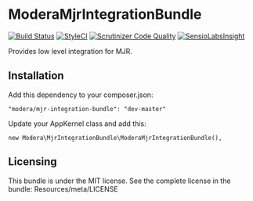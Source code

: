 # ModeraMjrIntegrationBundle

[![Build Status](https://travis-ci.org/modera/foundation.svg?branch=master)](https://travis-ci.org/modera/foundation)
[![StyleCI](https://styleci.io/repos/29132560/shield)](https://styleci.io/repos/29132560)
[![Scrutinizer Code Quality](https://scrutinizer-ci.com/g/modera/ModeraMjrIntegrationBundle/badges/quality-score.png?b=master)](https://scrutinizer-ci.com/g/modera/ModeraMjrIntegrationBundle/?branch=master)
[![SensioLabsInsight](https://insight.sensiolabs.com/projects/607adf13-33be-4868-a614-6ca51f44ac0c/mini.png)](https://insight.sensiolabs.com/projects/607adf13-33be-4868-a614-6ca51f44ac0c)

Provides low level integration for MJR.

## Installation

Add this dependency to your composer.json:

    "modera/mjr-integration-bundle": "dev-master"

Update your AppKernel class and add this:

    new Modera\MjrIntegrationBundle\ModeraMjrIntegrationBundle(),

## Licensing

This bundle is under the MIT license. See the complete license in the bundle:
Resources/meta/LICENSE
